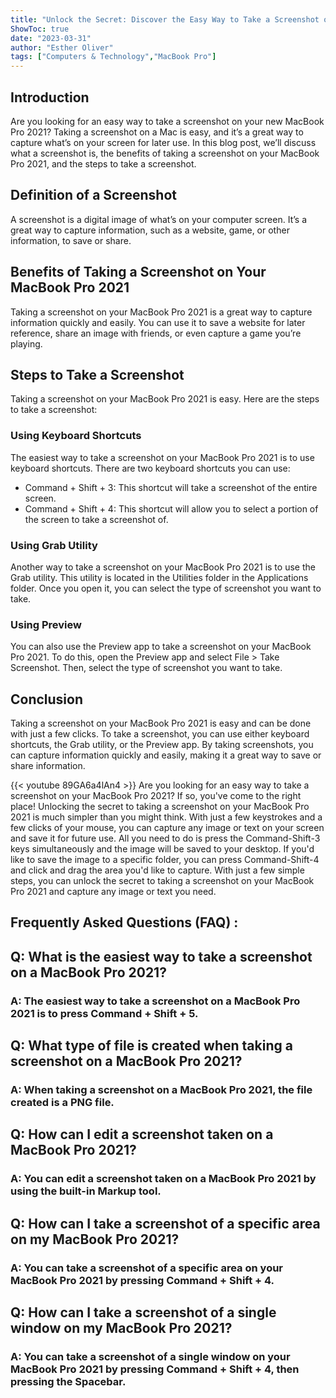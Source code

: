 ```yaml
---
title: "Unlock the Secret: Discover the Easy Way to Take a Screenshot on Your MacBook Pro 2021!"
ShowToc: true 
date: "2023-03-31"
author: "Esther Oliver" 
tags: ["Computers & Technology","MacBook Pro"]
---
```

## Introduction
Are you looking for an easy way to take a screenshot on your new MacBook Pro 2021? Taking a screenshot on a Mac is easy, and it’s a great way to capture what’s on your screen for later use. In this blog post, we’ll discuss what a screenshot is, the benefits of taking a screenshot on your MacBook Pro 2021, and the steps to take a screenshot. 

## Definition of a Screenshot
A screenshot is a digital image of what’s on your computer screen. It’s a great way to capture information, such as a website, game, or other information, to save or share. 

## Benefits of Taking a Screenshot on Your MacBook Pro 2021
Taking a screenshot on your MacBook Pro 2021 is a great way to capture information quickly and easily. You can use it to save a website for later reference, share an image with friends, or even capture a game you’re playing. 

## Steps to Take a Screenshot
Taking a screenshot on your MacBook Pro 2021 is easy. Here are the steps to take a screenshot: 

### Using Keyboard Shortcuts
The easiest way to take a screenshot on your MacBook Pro 2021 is to use keyboard shortcuts. There are two keyboard shortcuts you can use: 

* Command + Shift + 3: This shortcut will take a screenshot of the entire screen. 
* Command + Shift + 4: This shortcut will allow you to select a portion of the screen to take a screenshot of. 

### Using Grab Utility
Another way to take a screenshot on your MacBook Pro 2021 is to use the Grab utility. This utility is located in the Utilities folder in the Applications folder. Once you open it, you can select the type of screenshot you want to take. 

### Using Preview
You can also use the Preview app to take a screenshot on your MacBook Pro 2021. To do this, open the Preview app and select File > Take Screenshot. Then, select the type of screenshot you want to take. 

## Conclusion
Taking a screenshot on your MacBook Pro 2021 is easy and can be done with just a few clicks. To take a screenshot, you can use either keyboard shortcuts, the Grab utility, or the Preview app. By taking screenshots, you can capture information quickly and easily, making it a great way to save or share information.

{{< youtube 89GA6a4lAn4 >}} 
Are you looking for an easy way to take a screenshot on your MacBook Pro 2021? If so, you've come to the right place! Unlocking the secret to taking a screenshot on your MacBook Pro 2021 is much simpler than you might think. With just a few keystrokes and a few clicks of your mouse, you can capture any image or text on your screen and save it for future use. All you need to do is press the Command-Shift-3 keys simultaneously and the image will be saved to your desktop. If you'd like to save the image to a specific folder, you can press Command-Shift-4 and click and drag the area you'd like to capture. With just a few simple steps, you can unlock the secret to taking a screenshot on your MacBook Pro 2021 and capture any image or text you need.

## Frequently Asked Questions (FAQ) :
<h2>Q: What is the easiest way to take a screenshot on a MacBook Pro 2021?</h2>

<h3>A: The easiest way to take a screenshot on a MacBook Pro 2021 is to press Command + Shift + 5.</h3>

<h2>Q: What type of file is created when taking a screenshot on a MacBook Pro 2021?</h2>

<h3>A: When taking a screenshot on a MacBook Pro 2021, the file created is a PNG file.</h3>

<h2>Q: How can I edit a screenshot taken on a MacBook Pro 2021?</h2>

<h3>A: You can edit a screenshot taken on a MacBook Pro 2021 by using the built-in Markup tool.</h3>

<h2>Q: How can I take a screenshot of a specific area on my MacBook Pro 2021?</h2>

<h3>A: You can take a screenshot of a specific area on your MacBook Pro 2021 by pressing Command + Shift + 4.</h3>

<h2>Q: How can I take a screenshot of a single window on my MacBook Pro 2021?</h2>

<h3>A: You can take a screenshot of a single window on your MacBook Pro 2021 by pressing Command + Shift + 4, then pressing the Spacebar.</h3>





